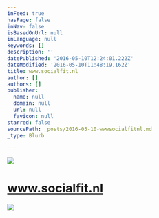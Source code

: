 ```yaml
---
inFeed: true
hasPage: false
inNav: false
isBasedOnUrl: null
inLanguage: null
keywords: []
description: ''
datePublished: '2016-05-10T12:24:01.222Z'
dateModified: '2016-05-10T11:48:19.162Z'
title: www.socialfit.nl
author: []
authors: []
publisher:
  name: null
  domain: null
  url: null
  favicon: null
starred: false
sourcePath: _posts/2016-05-10-wwwsocialfitnl.md
_type: Blurb

---
```

![](https://the-grid-user-content.s3-us-west-2.amazonaws.com/9a02fbea-32b9-4eb4-a971-d76a3beb91c2.jpg)

# www.socialfit.nl
![](https://the-grid-user-content.s3-us-west-2.amazonaws.com/9648faf6-fe17-4918-9b73-f569c19da378.jpg)